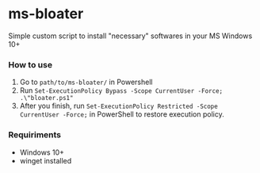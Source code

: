 # ms-bloater
Simple custom script to install "necessary" softwares in your MS Windows 10+

### How to use
1. Go to `path/to/ms-bloater/` in Powershell
2. Run `Set-ExecutionPolicy Bypass -Scope CurrentUser -Force; .\"bloater.ps1"`
3. After you finish, run `Set-ExecutionPolicy Restricted -Scope CurrentUser -Force;` in PowerShell to restore execution policy.

### Requiriments
- Windows 10+  
- winget installed
